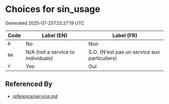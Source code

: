 # Choices for sin_usage

Generated 2025-07-25T23:27:19 UTC

| Code | Label (EN) | Label (FR) |
|------|------------|------------|
| `N` | No | Non |
| `NA` | N/A (not a service to individuals) | S.O. (N'est pas un service aux particuliers) |
| `Y` | Yes | Oui |


## Referenced By

- [reference/service.md](../reference/service.md)
